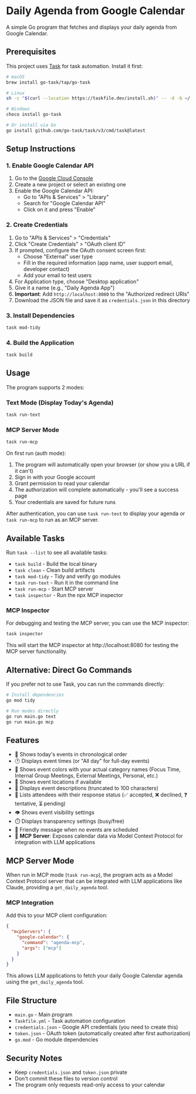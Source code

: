 # Daily Agenda from Google Calendar

A simple Go program that fetches and displays your daily agenda from Google Calendar.

## Prerequisites

This project uses [Task](https://taskfile.dev/) for task automation. Install it first:

```bash
# macOS
brew install go-task/tap/go-task

# Linux
sh -c "$(curl --location https://taskfile.dev/install.sh)" -- -d -b ~/.local/bin

# Windows
choco install go-task

# Or install via Go
go install github.com/go-task/task/v3/cmd/task@latest
```

## Setup Instructions

### 1. Enable Google Calendar API

1. Go to the [Google Cloud Console](https://console.cloud.google.com/)
2. Create a new project or select an existing one
3. Enable the Google Calendar API:
   - Go to "APIs & Services" > "Library"
   - Search for "Google Calendar API"
   - Click on it and press "Enable"

### 2. Create Credentials

1. Go to "APIs & Services" > "Credentials"
2. Click "Create Credentials" > "OAuth client ID"
3. If prompted, configure the OAuth consent screen first:
   - Choose "External" user type
   - Fill in the required information (app name, user support email, developer contact)
   - Add your email to test users
4. For Application type, choose "Desktop application"
5. Give it a name (e.g., "Daily Agenda App")
6. **Important**: Add `http://localhost:8080` to the "Authorized redirect URIs"
7. Download the JSON file and save it as `credentials.json` in this directory

### 3. Install Dependencies

```bash
task mod-tidy
```

### 4. Build the Application

```bash
task build
```

## Usage

The program supports 2 modes:

### Text Mode (Display Today's Agenda)

```bash
task run-text
```

### MCP Server Mode

```bash
task run-mcp
```

On first run (auth mode):

1. The program will automatically open your browser (or show you a URL if it can't)
2. Sign in with your Google account
3. Grant permission to read your calendar
4. The authorization will complete automatically - you'll see a success page
5. Your credentials are saved for future runs

After authentication, you can use `task run-test` to display your agenda or `task run-mcp` to run as an MCP server.

## Available Tasks

Run `task --list` to see all available tasks:

- `task build` - Build the local binary
- `task clean` - Clean build artifacts
- `task mod-tidy` - Tidy and verify go modules
- `task run-text` - Run it in the command line
- `task run-mcp` - Start MCP server
- `task inspector` - Run the npx MCP inspector

### MCP Inspector

For debugging and testing the MCP server, you can use the MCP inspector:

```bash
task inspector
```

This will start the MCP inspector at http://localhost:8080 for testing the MCP server functionality.

## Alternative: Direct Go Commands

If you prefer not to use Task, you can run the commands directly:

```bash
# Install dependencies
go mod tidy

# Run modes directly
go run main.go text
go run main.go mcp
```

## Features

- 📅 Shows today's events in chronological order
- 🕐 Displays event times (or "All day" for full-day events)
- 🎨 Shows event colors with your actual category names (Focus Time, Internal Group Meetings, External Meetings, Personal, etc.)
- 📍 Shows event locations if available
- 📝 Displays event descriptions (truncated to 100 characters)
- 👥 Lists attendees with their response status (✅ accepted, ❌ declined, ❓ tentative, ⏳ pending)
- 👁️ Shows event visibility settings
- ⏱️ Displays transparency settings (busy/free)
- 🎉 Friendly message when no events are scheduled
- 🔌 **MCP Server**: Exposes calendar data via Model Context Protocol for integration with LLM applications

## MCP Server Mode

When run in MCP mode (`task run-mcp`), the program acts as a Model Context Protocol server that can be integrated with LLM applications like Claude, providing a `get_daily_agenda` tool.

### MCP Integration

Add this to your MCP client configuration:

```json
{
  "mcpServers": {
    "google-calendar": {
      "command": "agenda-mcp",
      "args": ["mcp"]
    }
  }
}
```

This allows LLM applications to fetch your daily Google Calendar agenda using the `get_daily_agenda` tool.

## File Structure

- `main.go` - Main program
- `Taskfile.yml` - Task automation configuration
- `credentials.json` - Google API credentials (you need to create this)
- `token.json` - OAuth token (automatically created after first authorization)
- `go.mod` - Go module dependencies

## Security Notes

- Keep `credentials.json` and `token.json` private
- Don't commit these files to version control
- The program only requests read-only access to your calendar
